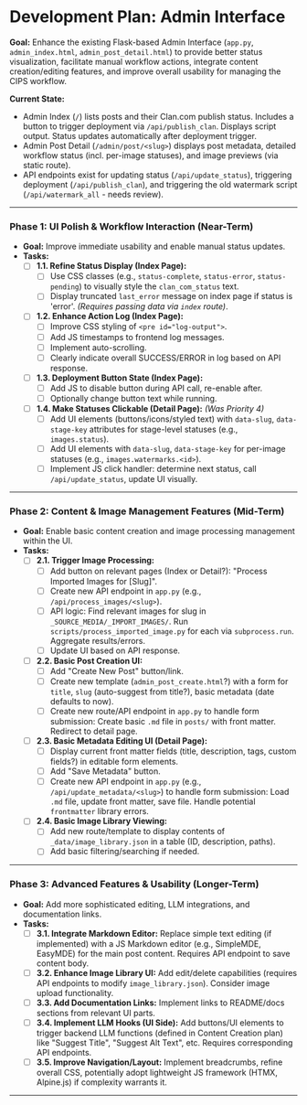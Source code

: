 # Development Plan: Admin Interface

**Goal:** Enhance the existing Flask-based Admin Interface (`app.py`, `admin_index.html`, `admin_post_detail.html`) to provide better status visualization, facilitate manual workflow actions, integrate content creation/editing features, and improve overall usability for managing the CIPS workflow.

**Current State:**
*   Admin Index (`/`) lists posts and their Clan.com publish status. Includes a button to trigger deployment via `/api/publish_clan`. Displays script output. Status updates automatically after deployment trigger.
*   Admin Post Detail (`/admin/post/<slug>`) displays post metadata, detailed workflow status (incl. per-image statuses), and image previews (via static route).
*   API endpoints exist for updating status (`/api/update_status`), triggering deployment (`/api/publish_clan`), and triggering the old watermark script (`/api/watermark_all` - needs review).

---

### **Phase 1: UI Polish & Workflow Interaction (Near-Term)**

*   **Goal:** Improve immediate usability and enable manual status updates.
*   **Tasks:**
    *   [ ] **1.1. Refine Status Display (Index Page):**
        *   [ ] Use CSS classes (e.g., `status-complete`, `status-error`, `status-pending`) to visually style the `clan_com_status` text.
        *   [ ] Display truncated `last_error` message on index page if status is 'error'. *(Requires passing data via `index` route)*.
    *   [ ] **1.2. Enhance Action Log (Index Page):**
        *   [ ] Improve CSS styling of `<pre id="log-output">`.
        *   [ ] Add JS timestamps to frontend log messages.
        *   [ ] Implement auto-scrolling.
        *   [ ] Clearly indicate overall SUCCESS/ERROR in log based on API response.
    *   [ ] **1.3. Deployment Button State (Index Page):**
        *   [ ] Add JS to disable button during API call, re-enable after.
        *   [ ] Optionally change button text while running.
    *   [ ] **1.4. Make Statuses Clickable (Detail Page):** *(Was Priority 4)*
        *   [ ] Add UI elements (buttons/icons/styled text) with `data-slug`, `data-stage-key` attributes for stage-level statuses (e.g., `images.status`).
        *   [ ] Add UI elements with `data-slug`, `data-stage-key` for per-image statuses (e.g., `images.watermarks.<id>`).
        *   [ ] Implement JS click handler: determine next status, call `/api/update_status`, update UI visually.

---

### **Phase 2: Content & Image Management Features (Mid-Term)**

*   **Goal:** Enable basic content creation and image processing management within the UI.
*   **Tasks:**
    *   [ ] **2.1. Trigger Image Processing:**
        *   [ ] Add button on relevant pages (Index or Detail?): "Process Imported Images for [Slug]".
        *   [ ] Create new API endpoint in `app.py` (e.g., `/api/process_images/<slug>`).
        *   [ ] API logic: Find relevant images for slug in `_SOURCE_MEDIA/_IMPORT_IMAGES/`. Run `scripts/process_imported_image.py` for each via `subprocess.run`. Aggregate results/errors.
        *   [ ] Update UI based on API response.
    *   [ ] **2.2. Basic Post Creation UI:**
        *   [ ] Add "Create New Post" button/link.
        *   [ ] Create new template (`admin_post_create.html`?) with a form for `title`, `slug` (auto-suggest from title?), basic metadata (date defaults to now).
        *   [ ] Create new route/API endpoint in `app.py` to handle form submission: Create basic `.md` file in `posts/` with front matter. Redirect to detail page.
    *   [ ] **2.3. Basic Metadata Editing UI (Detail Page):**
        *   [ ] Display current front matter fields (title, description, tags, custom fields?) in editable form elements.
        *   [ ] Add "Save Metadata" button.
        *   [ ] Create new API endpoint in `app.py` (e.g., `/api/update_metadata/<slug>`) to handle form submission: Load `.md` file, update front matter, save file. Handle potential `frontmatter` library errors.
    *   [ ] **2.4. Basic Image Library Viewing:**
        *   [ ] Add new route/template to display contents of `_data/image_library.json` in a table (ID, description, paths).
        *   [ ] Add basic filtering/searching if needed.

---

### **Phase 3: Advanced Features & Usability (Longer-Term)**

*   **Goal:** Add more sophisticated editing, LLM integrations, and documentation links.
*   **Tasks:**
    *   [ ] **3.1. Integrate Markdown Editor:** Replace simple text editing (if implemented) with a JS Markdown editor (e.g., SimpleMDE, EasyMDE) for the main post content. Requires API endpoint to save content body.
    *   [ ] **3.2. Enhance Image Library UI:** Add edit/delete capabilities (requires API endpoints to modify `image_library.json`). Consider image upload functionality.
    *   [ ] **3.3. Add Documentation Links:** Implement links to README/docs sections from relevant UI parts.
    *   [ ] **3.4. Implement LLM Hooks (UI Side):** Add buttons/UI elements to trigger backend LLM functions (defined in Content Creation plan) like "Suggest Title", "Suggest Alt Text", etc. Requires corresponding API endpoints.
    *   [ ] **3.5. Improve Navigation/Layout:** Implement breadcrumbs, refine overall CSS, potentially adopt lightweight JS framework (HTMX, Alpine.js) if complexity warrants it.

---